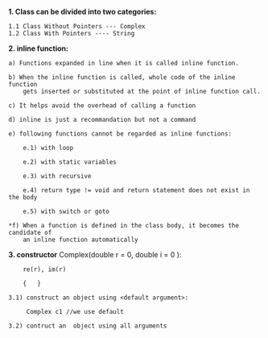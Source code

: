 
**1. Class can be divided into two categories:**

    1.1 Class Without Pointers --- Complex
    1.2 Class With Pointers ---- String

**2. inline function:**

    a) Functions expanded in line when it is called inline function. 

    b) When the inline function is called, whole code of the inline function
        gets inserted or substituted at the point of inline function call.

    c) It helps avoid the overhead of calling a function

    d) inline is just a recommandation but not a command

    e) following functions cannot be regarded as inline functions:

        e.1) with loop

        e.2) with static variables

        e.3) with recursive

        e.4) return type != void and return statement does not exist in the body

        e.5) with switch or goto
    
    *f) When a function is defined in the class body, it becomes the candidate of 
        an inline function automatically

**3. constructor**
    Complex(double r = 0, double i = 0 ):

        re(r), im(r)

        {   }

    3.1) construct an object using <default argument>: 

         Complex c1 //we use default 

    3.2) contruct an  object using all arguments
    